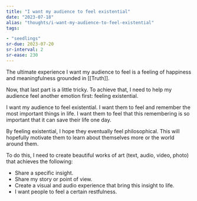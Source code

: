```yaml
---
title: "I want my audience to feel existential"
date: "2023-07-18"
alias: "thoughts/i-want-my-audience-to-feel-existential"
tags:

- "seedlings"
sr-due: 2023-07-20
sr-interval: 2
sr-ease: 230
---
```


The ultimate experience I want my audience to feel is a feeling of happiness and meaningfulness grounded in [[Truth]].

Now, that last part is a little tricky. To achieve that, I need to help my audience feel another emotion first: feeling existential.

I want my audience to feel existential. I want them to feel and remember the most important things in life. I want them to feel that this remembering is so important that it can save their life one day.

By feeling existential, I hope they eventually feel philosophical. This will hopefully motivate them to learn about themselves more or the world around them.

To do this, I need to create beautiful works of art (text, audio, video, photo) that achieves the following:

- Share a specific insight.
- Share my story or point of view.
- Create a visual and audio experience that bring this insight to life.
- I want people to feel a certain restfulness.


